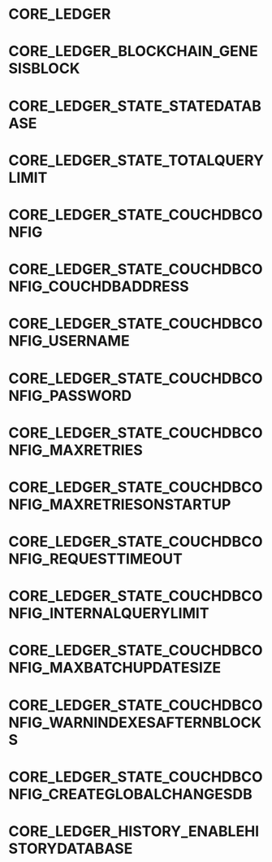 # CORE_LEDGER
# CORE_LEDGER_BLOCKCHAIN_GENESISBLOCK
# CORE_LEDGER_STATE_STATEDATABASE
# CORE_LEDGER_STATE_TOTALQUERYLIMIT
# CORE_LEDGER_STATE_COUCHDBCONFIG
# CORE_LEDGER_STATE_COUCHDBCONFIG_COUCHDBADDRESS
# CORE_LEDGER_STATE_COUCHDBCONFIG_USERNAME
# CORE_LEDGER_STATE_COUCHDBCONFIG_PASSWORD
# CORE_LEDGER_STATE_COUCHDBCONFIG_MAXRETRIES
# CORE_LEDGER_STATE_COUCHDBCONFIG_MAXRETRIESONSTARTUP
# CORE_LEDGER_STATE_COUCHDBCONFIG_REQUESTTIMEOUT
# CORE_LEDGER_STATE_COUCHDBCONFIG_INTERNALQUERYLIMIT
# CORE_LEDGER_STATE_COUCHDBCONFIG_MAXBATCHUPDATESIZE
# CORE_LEDGER_STATE_COUCHDBCONFIG_WARNINDEXESAFTERNBLOCKS
# CORE_LEDGER_STATE_COUCHDBCONFIG_CREATEGLOBALCHANGESDB
# CORE_LEDGER_HISTORY_ENABLEHISTORYDATABASE